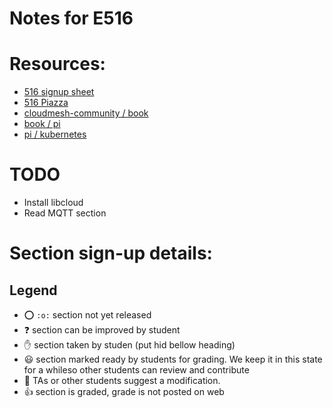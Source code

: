 # Notes for E516

# Resources:

* [516 signup sheet](https://docs.google.com/spreadsheets/d/1muSL3jbAiydonj5vX3X4nVOCOpxG9OgczP1dCwh85dw/edit#gid=0)
* [516 Piazza](https://piazza.com/class/jgxybbf5rnx5qd)
* [cloudmesh-community / book](https://github.com/cloudmesh-community/book)
* [book / pi](https://github.com/cloudmesh-community/book/tree/master/chapters/pi)
* [pi / kubernetes](https://github.com/cloudmesh-community/book/tree/master/chapters/pi/kubernetes)


# TODO
* Install libcloud
* Read MQTT section

# Section sign-up details:
## Legend
 * :o: `:o:` section not yet released
 * :question: section can be improved by student
 * :hand: section taken by studen (put hid bellow heading)
 * :smiley: section marked ready by students for grading. We keep it in this
   state for a whileso other students can review and contribute
 * :wave: TAs or other students suggest a modification.
 * :+1: section is graded, grade is not posted on web 


